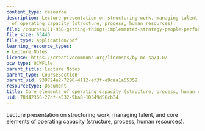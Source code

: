 ```yaml
---
content_type: resource
description: Lecture presentation on structuring work, managing talent, and core elements
  of operating capacity (structure, process, human resources).
file: /courses/11-958-getting-things-implemented-strategy-people-performance-and-leadership-january-iap-2009/78d4236627cfa5329ba810349d56cb34_slides4.pdf
file_size: 63445
file_type: application/pdf
learning_resource_types:
- Lecture Notes
license: https://creativecommons.org/licenses/by-nc-sa/4.0/
ocw_type: OCWFile
parent_title: Lecture Notes
parent_type: CourseSection
parent_uid: 939724a2-7296-4112-ef3f-e9caa1a55352
resourcetype: Document
title: Core elements of operating capacity (structure, process, human resources)
uid: 78d42366-27cf-a532-9ba8-10349d56cb34
---
```

Lecture presentation on structuring work, managing talent, and core elements of operating capacity (structure, process, human resources).